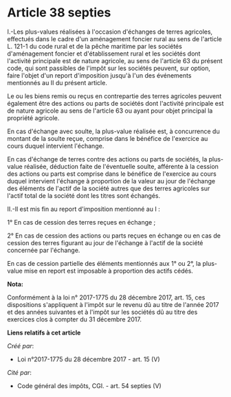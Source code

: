 # Article 38 septies

I.-Les plus-values réalisées à l'occasion d'échanges de terres agricoles, effectués dans le cadre d'un aménagement foncier
rural au sens de l'article L. 121-1 du code rural et de la pêche maritime par les sociétés d'aménagement foncier et
d'établissement rural et les sociétés dont l'activité principale est de nature agricole, au sens de l'article 63 du présent
code, qui sont passibles de l'impôt sur les sociétés peuvent, sur option, faire l'objet d'un report d'imposition jusqu'à l'un
des événements mentionnés au II du présent article.

Le ou les biens remis ou reçus en contrepartie des terres agricoles peuvent également être des actions ou parts de sociétés
dont l'activité principale est de nature agricole au sens de l'article 63 ou ayant pour objet principal la propriété
agricole.

En cas d'échange avec soulte, la plus-value réalisée est, à concurrence du montant de la soulte reçue, comprise dans le
bénéfice de l'exercice au cours duquel intervient l'échange.

En cas d'échange de terres contre des actions ou parts de sociétés, la plus-value réalisée, déduction faite de l'éventuelle
soulte, afférente à la cession des actions ou parts est comprise dans le bénéfice de l'exercice au cours duquel intervient
l'échange à proportion de la valeur au jour de l'échange des éléments de l'actif de la société autres que des terres
agricoles sur l'actif total de la société dont les titres sont échangés.

II.-Il est mis fin au report d'imposition mentionné au I :

1° En cas de cession des terres reçues en échange ;

2° En cas de cession des actions ou parts reçues en échange ou en cas de cession des terres figurant au jour de l'échange à
l'actif de la société concernée par l'échange.

En cas de cession partielle des éléments mentionnés aux 1° ou 2°, la plus-value mise en report est imposable à proportion des
actifs cédés.

**Nota:**

Conformément à la loi n° 2017-1775 du 28 décembre 2017, art. 15, ces dispositions s'appliquent à l'impôt sur le revenu dû au
titre de l'année 2017 et des années suivantes et à l'impôt sur les sociétés dû au titre des exercices clos à compter du 31
décembre 2017.

**Liens relatifs à cet article**

_Créé par_:

  - Loi n°2017-1775 du 28 décembre 2017 - art. 15 (V)

_Cité par_:

  - Code général des impôts, CGI. - art. 54 septies (V)
